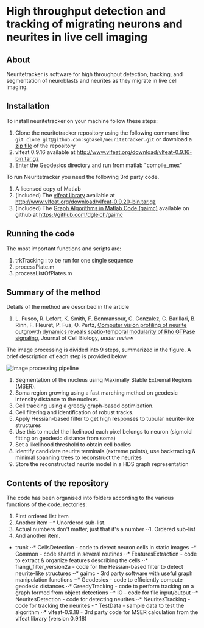 # High throughput detection and tracking of migrating neurons and neurites in live cell imaging


## About
Neuritetracker is software for high throughput detection, tracking, and segmentation of neuroblasts and neurites as they migrate in live cell imaging.

## Installation
To install neuritetracker on your machine follow these steps:

1. Clone the neuritetracker repository using the following command line ```git clone git@github.com:sgbasel/neuritetracker.git``` or download a [zip file](https://github.com/sgbasel/neuritetracker/archive/master.zip) of the repository 
2. vlfeat 0.9.16 available at http://www.vlfeat.org/download/vlfeat-0.9.16-bin.tar.gz
2. Enter the Geodesics directory and run from matlab "compile_mex"

To run Neuritetracker you need the following 3rd party code. 
 
1. A licensed copy of Matlab 
2. (included) The [vlfeat library](http://www.vlfeat.org/download.html) available at http://www.vlfeat.org/download/vlfeat-0.9.20-bin.tar.gz
3. (included) The [Graph Algorithms in Matlab Code (gaimc)](https://github.com/dgleich/gaimc) available on github at https://github.com/dgleich/gaimc

## Running the code
The most important functions and scripts are:

1. trkTracking : to be run for one single sequence
2. processPlate.m
3. processListOfPlates.m

## Summary of the method
Details of the method are described in the article

1. L. Fusco, R. Lefort, K. Smith, F. Benmansour, G. Gonzalez, C. Barillari, B. Rinn, F. Fleuret, P. Fua, O. Pertz, [Computer vision profiling of neurite outgrowth dynamics reveals spatio-temporal modularity of Rho GTPase signaling](https://www.google.com), Journal of Cell Biology, *under review*

The image processing is divided into 9 steps, summarized in the figure. A brief description of each step is provided below.

![Image processing pipeline](https://github.com/sgbasel/neuritetracker/blob/master/trunk/Documentation/Images/figure.png "Image processing pipeline")

1. Segmentation of the nucleus using Maximally Stable Extremal Regions (MSER).
2. Soma region growing using a fast marching method on geodesic intensity distance to the nucleus.
3. Cell tracking using a greedy graph-based optimization.
4. Cell filtering and identification of robust tracks.
5. Apply Hessian-based filter to get high responses to tubular neurite-like structures
6. Use this to model the likelihood each pixel belongs to neuron (sigmoid fitting on geodesic distance from soma)
7. Set a likelihood threshold to obtain cell bodies
8. Identify candidate neurite terminals (extreme points), use backtracing & minimal spanning trees to reconstruct the neurites
9. Store the reconstructed neurite model in a HDS graph representation

## Contents of the repository
The code has been organised into folders according to the various functions of the code. rectories:

1. First ordered list item
2. Another item
⋅⋅* Unordered sub-list. 
1. Actual numbers don't matter, just that it's a number
⋅⋅1. Ordered sub-list
4. And another item.

* trunk
⋅⋅* CellsDetection - code to detect neuron cells in static images
⋅⋅* Common - code shared in several routines
⋅⋅* FeaturesExtraction - code to extract & organize features describing the cells
⋅⋅* frangi_filter_version2a - code for the Hessian-based filter to detect neurite-like structures
⋅⋅* gaimc - 3rd party software with useful graph manipulation functions
⋅⋅* Geodesics - code to efficiently compute geodesic distances
⋅⋅* GreedyTracking - code to perform tracking on a graph formed from object detections
⋅⋅* IO - code for file input/output
⋅⋅* NeuritesDetection - code for detecting neurites
⋅⋅* NeuritesTracking - code for tracking the neurites
⋅⋅* TestData - sample data to test the algorithm
⋅⋅* vlfeat-0.9.18 - 3rd party code for MSER calculation from the vlfeat library (version 0.9.18)




